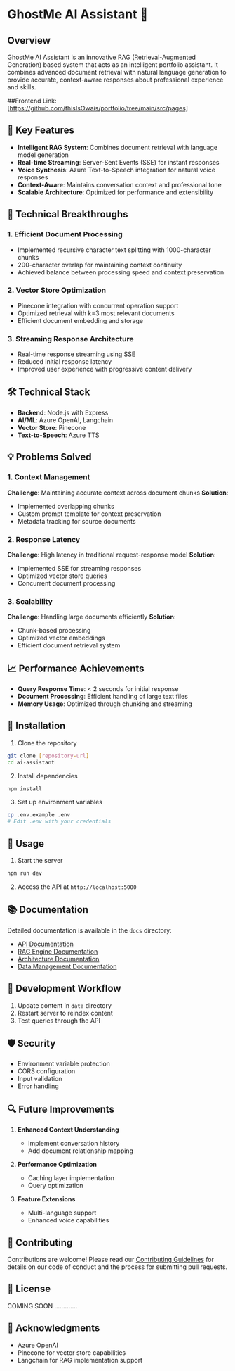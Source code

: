 # GhostMe AI Assistant 🤖

## Overview

GhostMe AI Assistant is an innovative RAG (Retrieval-Augmented Generation) based system that acts as an intelligent portfolio assistant. It combines advanced document retrieval with natural language generation to provide accurate, context-aware responses about professional experience and skills.

##Frontend
Link:[https://github.com/thisIsOwais/portfolio/tree/main/src/pages]

## 🌟 Key Features

- **Intelligent RAG System**: Combines document retrieval with language model generation
- **Real-time Streaming**: Server-Sent Events (SSE) for instant responses
- **Voice Synthesis**: Azure Text-to-Speech integration for natural voice responses
- **Context-Aware**: Maintains conversation context and professional tone
- **Scalable Architecture**: Optimized for performance and extensibility

## 🚀 Technical Breakthroughs

### 1. Efficient Document Processing
- Implemented recursive character text splitting with 1000-character chunks
- 200-character overlap for maintaining context continuity
- Achieved balance between processing speed and context preservation

### 2. Vector Store Optimization
- Pinecone integration with concurrent operation support
- Optimized retrieval with k=3 most relevant documents
- Efficient document embedding and storage

### 3. Streaming Response Architecture
- Real-time response streaming using SSE
- Reduced initial response latency
- Improved user experience with progressive content delivery

## 🛠️ Technical Stack

- **Backend**: Node.js with Express
- **AI/ML**: Azure OpenAI, Langchain
- **Vector Store**: Pinecone
- **Text-to-Speech**: Azure TTS

## 💡 Problems Solved

### 1. Context Management
**Challenge**: Maintaining accurate context across document chunks
**Solution**: 
- Implemented overlapping chunks
- Custom prompt template for context preservation
- Metadata tracking for source documents

### 2. Response Latency
**Challenge**: High latency in traditional request-response model
**Solution**:
- Implemented SSE for streaming responses
- Optimized vector store queries
- Concurrent document processing

### 3. Scalability
**Challenge**: Handling large documents efficiently
**Solution**:
- Chunk-based processing
- Optimized vector embeddings
- Efficient document retrieval system

## 📈 Performance Achievements

- **Query Response Time**: < 2 seconds for initial response
- **Document Processing**: Efficient handling of large text files
- **Memory Usage**: Optimized through chunking and streaming

## 🔧 Installation

1. Clone the repository
```bash
git clone [repository-url]
cd ai-assistant
```

2. Install dependencies
```bash
npm install
```

3. Set up environment variables
```bash
cp .env.example .env
# Edit .env with your credentials
```

## 🚀 Usage

1. Start the server
```bash
npm run dev
```

2. Access the API at `http://localhost:5000`

## 📚 Documentation

Detailed documentation is available in the `docs` directory:

- [API Documentation](docs/api.md)
- [RAG Engine Documentation](docs/rag-engine.md)
- [Architecture Documentation](docs/architecture.md)
- [Data Management Documentation](docs/data-management.md)

## 🔄 Development Workflow

1. Update content in `data` directory
2. Restart server to reindex content
3. Test queries through the API

## 🛡️ Security

- Environment variable protection
- CORS configuration
- Input validation
- Error handling

## 🔍 Future Improvements

1. **Enhanced Context Understanding**
   - Implement conversation history
   - Add document relationship mapping

2. **Performance Optimization**
   - Caching layer implementation
   - Query optimization

3. **Feature Extensions**
   - Multi-language support
   - Enhanced voice capabilities

## 🤝 Contributing

Contributions are welcome! Please read our [Contributing Guidelines](CONTRIBUTING.md) for details on our code of conduct and the process for submitting pull requests.

## 📄 License

COMING SOON .............

## 🙏 Acknowledgments

- Azure OpenAI 
- Pinecone for vector store capabilities
- Langchain for RAG implementation support
